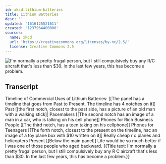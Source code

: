 ```yaml
---
id: xkcd.lithium-batteries
title: Lithium Batteries
desc: ''
updated: '1616125521611'
created: '1237964400000'
sources:
  name: xkcd
  url: 'https://creativecommons.org/licenses/by-nc/2.5/'
  license: Creative Commons 2.5
---
```

![I'm normally a pretty frugal person, but I still compulsively buy any R/C aircraft that's less than $30.  In the last few years, this has become a problem.](https://imgs.xkcd.com/comics/lithium_batteries.png)

## Transcript
Timeline of Commercial Uses of Lithium Batteries:
[[The panel has a timeline that goes from Past to Present. The timeline has 4 notches on it]]
Past
[[the first notch, closest to the past side, has a picture of an old man with a walking stick]]
Pacemakers
[[The second notch has an image of a man in a car, who is talking on his cell phone]]
Phones for Rich Business People
[[The third notch, has a teen taking on his cellphone]]
Phones for Teenagers
[[The forth notch, closest to the present on the timeline, hac an image of a toy plane box with $10 written on it]]
Really cheap r
c planes and helicopters
Present
[[Below the main panel]]
Life would be so much better if I was one of those people who aged backward. 
{{Title text: I'm normally a pretty frugal person, but I still compulsively buy any R
C aircraft that's less than $30.  In the last few years, this has become a problem.}}
